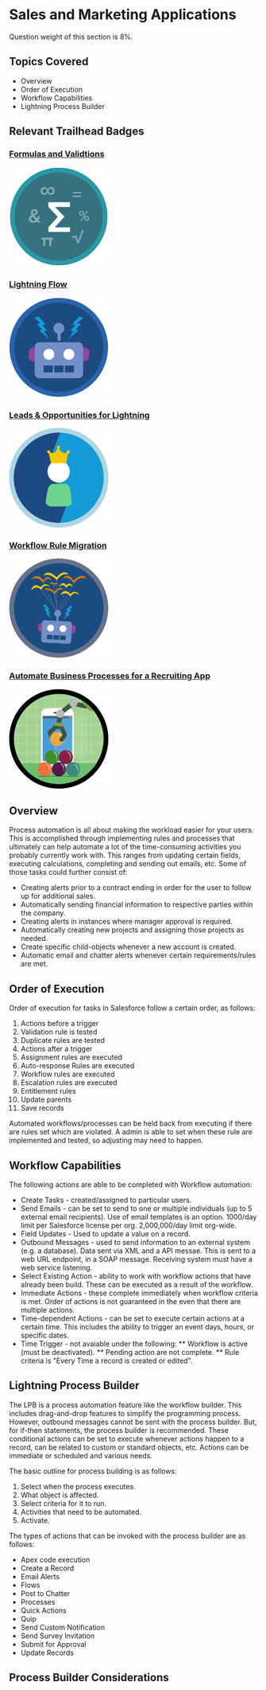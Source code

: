 # Sales and Marketing Applications

Question weight of this section is 8%.

## Topics Covered

* Overview
* Order of Execution
* Workflow Capabilities
* Lightning Process Builder

## Relevant Trailhead Badges

### [Formulas and Validtions](https://trailhead.salesforce.com/en/content/learn/modules/point_click_business_logic)
![image](images/10/badge1.png)
### [Lightning Flow](https://trailhead.salesforce.com/en/content/learn/modules/business_process_automation?trail_id=automate_business_processes)
![image](images/10/badge2.png)
### [Leads & Opportunities for Lightning](https://trailhead.salesforce.com/en/content/learn/modules/leads_opportunities_lightning_experience)
![image](images/10/badge3.png)
### [Workflow Rule Migration](https://trailhead.salesforce.com/en/content/learn/modules/workflow_migration)
![image](images/10/badge4.png)
### [Automate Business Processes for a Recruiting App](https://trailhead.salesforce.com/en/content/learn/projects/automate-business-processes-recruiting-app)
![image](images/10/badge5.png)


## Overview

Process automation is all about making the workload easier for your users. This is accomplished through implementing rules and processes that ultimately can help automate a lot of the time-consuming activities you probably currently work with. This ranges from updating certain fields, executing calculations, completing and sending out emails, etc. Some of those tasks could further consist of:

* Creating alerts prior to a contract ending in order for the user to follow up for additional sales.
* Automatically sending financial information to respective parties within the company.
* Creating alerts in instances where manager approval is required.
* Automatically creating new projects and assigning those projects as needed.
* Create specific child-objects whenever a new account is created.
* Automatic email and chatter alerts whenever certain requirements/rules are met.

## Order of Execution

Order of execution for tasks in Salesforce follow a certain order, as follows:
  1. Actions before a trigger
  2. Validation rule is tested
  3. Duplicate rules are tested
  4. Actions after a trigger
  5. Assignment rules are executed
  6. Auto-response Rules are executed
  7. Workflow rules are executed
  8. Escalation rules are executed
  9. Entitlement rules
  10. Update parents
  11. Save records
  
Automated workflows/processes can be held back from executing if there are rules set which are violated. A admin is able to set when these rule are implemented and tested, so adjusting may need to happen. 

## Workflow Capabilities

The following actions are able to be completed with Workflow automation:
* Create Tasks - created/assigned to particular users.
* Send Emails - can be set to send to one or multiple individuals (up to 5 external email recipients). Use of email templates is an option. 1000/day limit per Salesforce license per org. 2,000,000/day limit org-wide.
* Field Updates - Used to update a value on a record. 
* Outbound Messages - used to send information to an external system (e.g. a database). Data sent via XML and a API messae. This is sent to a web URL endpoint, in a SOAP message. Receiving system must have a web service listening.
* Select Existing Action - ability to work with workflow actions that have already been build. These can be executed as a result of the workflow.
* Immediate Actions - these complete immediately when workflow criteria is met. Order of actions is not guaranteed in the even that there are multiple actions.
* Time-dependent Actions - can be set to execute certain actions at a certain time. This includes the ability to trigger an event days, hours, or specific dates.
* Time Trigger - not avaiable under the following:
  ** Workflow is active (must be deactivated).
  ** Pending action are not complete.
  ** Rule criteria is "Every Time a record is created or edited". 
  
## Lightning Process Builder

The LPB is a process automation feature like the workflow builder. This includes drag-and-drop features to simplify the programming process. However, outbound messages cannot be sent with the process builder. But, for if-then statements, the process builder is recommended. These conditional actions can be set to execute whenever actions happen to a record, can be related to custom or standard objects, etc. Actions can be immediate or scheduled and various needs. 

The basic outline for process building is as follows:
1. Select when the process executes.
2. What object is affected.
3. Select criteria for it to run.
4. Activities that need to be automated.
5. Activate.

The types of actions that can be invoked with the process builder are as follows:
* Apex code execution
* Create a Record
* Email Alerts
* Flows
* Post to Chatter
* Processes
* Quick Actions
* Quip
* Send Custom Notification
* Send Survey Invitation
* Submit for Approval
* Update Records

## Process Builder Considerations
